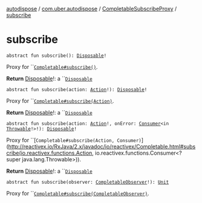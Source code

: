[autodispose](../../index.md) / [com.uber.autodispose](../index.md) / [CompletableSubscribeProxy](index.md) / [subscribe](./subscribe.md)

# subscribe

`abstract fun subscribe(): `[`Disposable`](http://reactivex.io/RxJava/2.x/javadoc/io/reactivex/disposables/Disposable.html)`!`

Proxy for ``[`Completable#subscribe()`](http://reactivex.io/RxJava/2.x/javadoc/io/reactivex/Completable.html#subscribe()).

**Return**
[Disposable](http://reactivex.io/RxJava/2.x/javadoc/io/reactivex/disposables/Disposable.html)!: a ``[`Disposable`](http://reactivex.io/RxJava/2.x/javadoc/io/reactivex/disposables/Disposable.html)

`abstract fun subscribe(action: `[`Action`](http://reactivex.io/RxJava/2.x/javadoc/io/reactivex/functions/Action.html)`!): `[`Disposable`](http://reactivex.io/RxJava/2.x/javadoc/io/reactivex/disposables/Disposable.html)`!`

Proxy for ``[`Completable#subscribe(Action)`](http://reactivex.io/RxJava/2.x/javadoc/io/reactivex/Completable.html#subscribe(io.reactivex.functions.Action)).

**Return**
[Disposable](http://reactivex.io/RxJava/2.x/javadoc/io/reactivex/disposables/Disposable.html)!: a ``[`Disposable`](http://reactivex.io/RxJava/2.x/javadoc/io/reactivex/disposables/Disposable.html)

`abstract fun subscribe(action: `[`Action`](http://reactivex.io/RxJava/2.x/javadoc/io/reactivex/functions/Action.html)`!, onError: `[`Consumer`](http://reactivex.io/RxJava/2.x/javadoc/io/reactivex/functions/Consumer.html)`<in `[`Throwable`](https://kotlinlang.org/api/latest/jvm/stdlib/kotlin/-throwable/index.html)`!>!): `[`Disposable`](http://reactivex.io/RxJava/2.x/javadoc/io/reactivex/disposables/Disposable.html)`!`

Proxy for ``[`Completable#subscribe(Action, Consumer)`](http://reactivex.io/RxJava/2.x/javadoc/io/reactivex/Completable.html#subscribe(io.reactivex.functions.Action, io.reactivex.functions.Consumer<? super java.lang.Throwable>)).

**Return**
[Disposable](http://reactivex.io/RxJava/2.x/javadoc/io/reactivex/disposables/Disposable.html)!: a ``[`Disposable`](http://reactivex.io/RxJava/2.x/javadoc/io/reactivex/disposables/Disposable.html)

`abstract fun subscribe(observer: `[`CompletableObserver`](http://reactivex.io/RxJava/2.x/javadoc/io/reactivex/CompletableObserver.html)`!): `[`Unit`](https://kotlinlang.org/api/latest/jvm/stdlib/kotlin/-unit/index.html)

Proxy for ``[`Completable#subscribe(CompletableObserver)`](http://reactivex.io/RxJava/2.x/javadoc/io/reactivex/Completable.html#subscribe(io.reactivex.CompletableObserver)).

